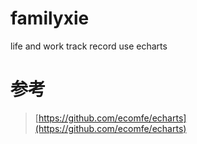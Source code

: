 # familyxie
life and work track record use echarts

# 参考

>[https://github.com/ecomfe/echarts](https://github.com/ecomfe/echarts)
